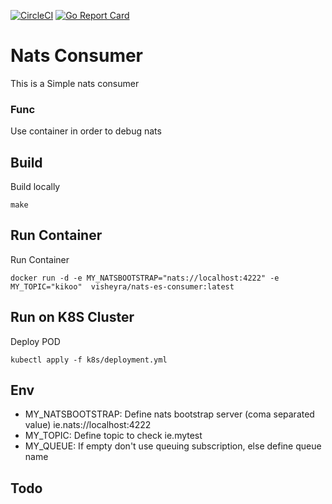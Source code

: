 [![CircleCI](https://circleci.com/gh/visheyra/nats-es-consumer.svg?style=svg)](https://circleci.com/gh/visheyra/nats-es-consumer)
[![Go Report Card](https://goreportcard.com/badge/github.com/visheyra/nats-es-consumer)](https://goreportcard.com/report/github.com/visheyra/nats-es-consumer)

# Nats Consumer
 
This is a Simple nats consumer

### Func

Use container in order to debug nats 

## Build

Build locally
```
make 
```

## Run Container

Run Container
```
docker run -d -e MY_NATSBOOTSTRAP="nats://localhost:4222" -e MY_TOPIC="kikoo"  visheyra/nats-es-consumer:latest
```

## Run on K8S Cluster

Deploy POD
```
kubectl apply -f k8s/deployment.yml
```

## Env

- MY_NATSBOOTSTRAP: Define nats bootstrap server (coma separated value) ie.nats://localhost:4222 
- MY_TOPIC: Define topic to check ie.mytest
- MY_QUEUE: If empty don't use queuing subscription, else define queue name

## Todo

